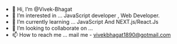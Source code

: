 - 👋 Hi, I’m @Vivek-Bhagat
- 👀 I’m interested in ... JavaScript developer , Web Developer.
- 🌱 I’m currently learning ... JavaScript And NEXT.js/React.Js
- 💞️ I’m looking to collaborate on ...
- 📫 How to reach me ... mail me - vivekbhagat1890@gotmail.com

<!---
Vivek-Bhagat/Vivek-Bhagat is a ✨ special ✨ repository because its `README.md` (this file) appears on your GitHub profile.
You can click the Preview link to take a look at your changes.
--->
